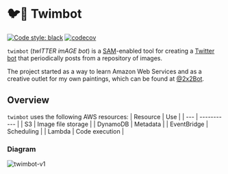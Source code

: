 # 🐦🤖 Twimbot

[![Code style: black](https://img.shields.io/badge/code%20style-black-000000.svg)](https://github.com/psf/black)
[![codecov](https://codecov.io/gh/henrywebster/twimbot-poster/branch/main/graph/badge.svg?token=WU01UYGWPC)](https://codecov.io/gh/henrywebster/twimbot-poster)

`twimbot` (_twITTER imAGE bot_) is a [SAM](https://aws.amazon.com/serverless/sam/)-enabled tool for creating a [Twitter bot](https://blog.twitter.com/common-thread/en/topics/stories/2021/the-secret-world-of-good-bots) that periodically posts from a repository of images.

The project started as a way to learn Amazon Web Services and as a creative outlet for my own paintings, which can be found at [@2x2Bot](https://twitter.com/2x2Bot).

## Overview

`twimbot` uses the following AWS resources:
| Resource | Use |
| --- | ----------- |
| S3 | Image file storage |
| DynamoDB | Metadata |
| EventBridge | Scheduling |
| Lambda | Code execution |

### Diagram


![twimbot-v1](https://user-images.githubusercontent.com/14267649/154808683-3d744845-a2bc-4dd4-84e7-e2a86d059091.png)
